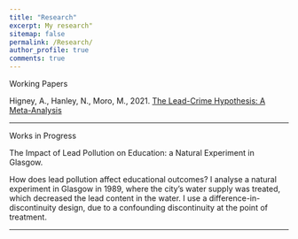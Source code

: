 ```yaml
---
title: "Research"
excerpt: My research"
sitemap: false
permalink: /Research/
author_profile: true
comments: true
---
```


<p>Working Papers</p>

Higney, A., Hanley, N., Moro, M., 2021. <a href="/home/assets/images/LeadCrimeMetaAnalysis_20210429.pdf">The Lead-Crime Hypothesis: A Meta-Analysis</a>


<hr>
<p>Works in Progress</p>

The Impact of Lead Pollution on Education: a Natural Experiment in Glasgow.

How does lead pollution affect educational outcomes? I analyse a natural experiment in Glasgow in 1989, where the city’s water supply was treated, which decreased the lead content in the water. I use a difference-in-discontinuity design, due to a confounding discontinuity at the point of treatment.

<hr>
